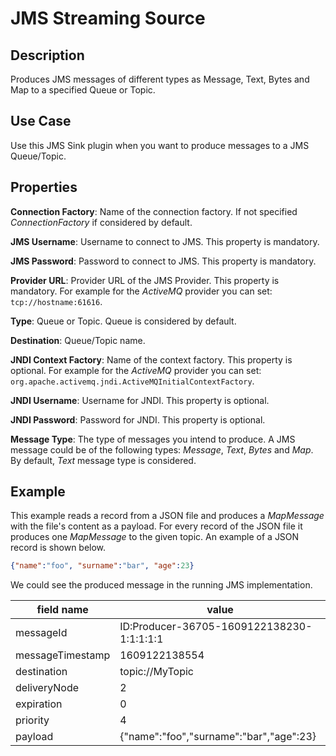 # JMS Streaming Source


Description
-----------
Produces JMS messages of different types as Message, Text, Bytes and Map to a specified Queue or Topic.

Use Case
--------
Use this JMS Sink plugin when you want to produce messages to a JMS Queue/Topic. 


Properties
----------
**Connection Factory**: Name of the connection factory. If not specified *ConnectionFactory* if considered by default.

**JMS Username**: Username to connect to JMS. This property is mandatory.

**JMS Password**: Password to connect to JMS. This property is mandatory.

**Provider URL**: Provider URL of the JMS Provider. This property is mandatory. For example for the *ActiveMQ* provider
 you can set: `tcp://hostname:61616`.

**Type**: Queue or Topic. Queue is considered by default.

**Destination**: Queue/Topic name.

**JNDI Context Factory**: Name of the context factory. This property is optional. For example for the *ActiveMQ* 
provider you can set: `org.apache.activemq.jndi.ActiveMQInitialContextFactory`.

**JNDI Username**: Username for JNDI. This property is optional.

**JNDI Password**: Password for JNDI. This property is optional.

**Message Type**: The type of messages you intend to produce. A JMS message could be of the following types: *Message*,
 *Text*, *Bytes* and *Map*. By default, *Text* message type is considered.

Example
-------
This example reads a record from a JSON file and produces a *MapMessage* with the file's content as a payload.
For every record of the JSON file it produces one *MapMessage* to the given topic.
An example of a JSON record is shown below.

```json
{"name":"foo", "surname":"bar", "age":23}
```
We could see the produced message in the running JMS implementation.

| field name        | value                                      |
| ----------------- | ------------------------------------------ |
| messageId         | ID:Producer-36705-1609122138230-1:1:1:1:1  |
| messageTimestamp  | 1609122138554                              |
| destination       | topic://MyTopic                            |
| deliveryNode      | 2                                          |
| expiration        | 0                                          |
| priority          | 4                                          |
| payload           | {"name":"foo","surname":"bar","age":23}    |
